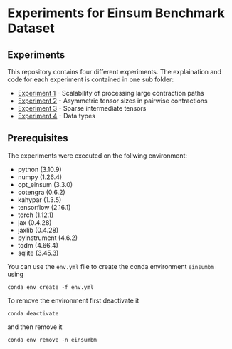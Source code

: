 # Experiments for Einsum Benchmark Dataset

## Experiments
This repository contains four different experiments. The explaination and code for each experiment is contained in one sub folder:
* [Experiment 1](exp1) - Scalability of processing large contraction paths
* [Experiment 2](exp2) - Asymmetric tensor sizes in pairwise contractions
* [Experiment 3](exp3) - Sparse intermediate tensors
* [Experiment 4](exp4) - Data types

## Prerequisites
The experiments were executed on the follwing environment: 
* python (3.10.9)
* numpy (1.26.4)
* opt_einsum (3.3.0)
* cotengra (0.6.2)
* kahypar (1.3.5)
* tensorflow (2.16.1)
* torch (1.12.1)
* jax (0.4.28)
* jaxlib (0.4.28)
* pyinstrument (4.6.2)
* tqdm (4.66.4)
* sqlite (3.45.3)

You can use the `env.yml` file to create the conda environment `einsumbm` using 
```
conda env create -f env.yml
```
To remove the environment first deactivate it
```
conda deactivate
```
and then remove it 
````
conda env remove -n einsumbm
````
